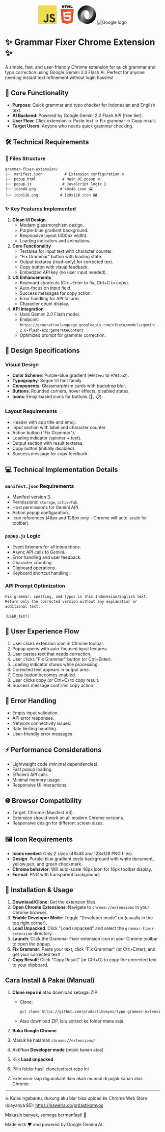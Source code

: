 <!-- Logo Project Stack -->
<p align="center">
  <img src="https://raw.githubusercontent.com/github/explore/main/topics/javascript/javascript.png" width="60" alt="JavaScript logo" />
  <img src="https://raw.githubusercontent.com/github/explore/main/topics/html/html.png" width="60" alt="HTML logo" />
  <img src="https://raw.githubusercontent.com/github/explore/main/topics/json/json.png" width="60" alt="JSON logo" />
  <img src="https://upload.wikimedia.org/wikipedia/commons/2/2f/Google_2015_logo.svg" width="90" alt="Google logo" />
</p>

# ✨ Grammar Fixer Chrome Extension ✨

A simple, fast, and user-friendly Chrome extension for quick grammar and typo correction using Google Gemini 2.0 Flash AI. Perfect for anyone needing instant text refinement without login hassles!

## 🚀 Core Functionality

-   **Purpose**: Quick grammar and typo checker for Indonesian and English text.
-   **AI Backend**: Powered by Google Gemini 2.0 Flash API (free tier).
-   **User Flow**: Click extension → Paste text → Fix grammar → Copy result.
-   **Target Users**: Anyone who needs quick grammar checking.

## 🛠️ Technical Requirements

### 📁 Files Structure
```
grammar-fixer-extension/
├── manifest.json          # Extension configuration ⚙️
├── popup.html            # Main UI popup 🌐
├── popup.js              # JavaScript logic 📜
├── icon48.png           # 48x48 icon 🖼️
└── icon128.png          # 128x128 icon 🖼️
```

### ✨ Key Features Implemented

1.  **Clean UI Design**
    *   Modern glassmorphism design.
    *   Purple-blue gradient background.
    *   Responsive layout (400px width).
    *   Loading indicators and animations.
2.  **Core Functionality**
    *   Textarea for input text with character counter.
    *   "Fix Grammar" button with loading state.
    *   Output textarea (read-only) for corrected text.
    *   Copy button with visual feedback.
    *   Embedded API key (no user input needed).
3.  **UX Enhancements**
    *   Keyboard shortcuts (Ctrl+Enter to fix, Ctrl+C to copy).
    *   Auto-focus on input field.
    *   Success messages for copy action.
    *   Error handling for API failures.
    *   Character count display.
4.  **API Integration**
    *   Uses Gemini 2.0 Flash model.
    *   Endpoint: `https://generativelanguage.googleapis.com/v1beta/models/gemini-2.0-flash-exp:generateContent`
    *   Optimized prompt for grammar correction.

## 🎨 Design Specifications

### Visual Design
-   **Color Scheme**: Purple-blue gradient (`#667eea` to `#764ba2`).
-   **Typography**: Segoe UI font family.
-   **Components**: Glassmorphism cards with backdrop blur.
-   **Buttons**: Rounded corners, hover effects, disabled states.
-   **Icons**: Emoji-based icons for buttons (🔧, 📋).

### Layout Requirements
-   Header with app title and emoji.
-   Input section with label and character counter.
-   Action button ("Fix Grammar").
-   Loading indicator (spinner + text).
-   Output section with result textarea.
-   Copy button (initially disabled).
-   Success message for copy feedback.

## 💻 Technical Implementation Details

### `manifest.json` Requirements
-   Manifest version 3.
-   Permissions: `storage`, `activeTab`.
-   Host permissions for Gemini API.
-   Action popup configuration.
-   Icon references (48px and 128px only - Chrome will auto-scale for toolbar).

### `popup.js` Logic
-   Event listeners for all interactions.
-   Async API calls to Gemini.
-   Error handling and user feedback.
-   Character counting.
-   Clipboard operations.
-   Keyboard shortcut handling.

### API Prompt Optimization
```
Fix grammar, spelling, and typos in this Indonesian/English text. Return only the corrected version without any explanation or additional text:

[USER_TEXT]
```

## 🚶 User Experience Flow

1.  User clicks extension icon in Chrome toolbar.
2.  Popup opens with auto-focused input textarea.
3.  User pastes text that needs correction.
4.  User clicks "Fix Grammar" button (or Ctrl+Enter).
5.  Loading indicator shows while processing.
6.  Corrected text appears in output area.
7.  Copy button becomes enabled.
8.  User clicks copy (or Ctrl+C) to copy result.
9.  Success message confirms copy action.

## 🚨 Error Handling

-   Empty input validation.
-   API error responses.
-   Network connectivity issues.
-   Rate limiting handling.
-   User-friendly error messages.

## ⚡ Performance Considerations

-   Lightweight code (minimal dependencies).
-   Fast popup loading.
-   Efficient API calls.
-   Minimal memory usage.
-   Responsive UI interactions.

## 🌐 Browser Compatibility

-   Target: Chrome (Manifest V3).
-   Extension should work on all modern Chrome versions.
-   Responsive design for different screen sizes.

## 🖼️ Icon Requirements

-   **Icons needed**: Only 2 sizes (48x48 and 128x128 PNG files).
-   **Design**: Purple-blue gradient circle background with white document, yellow pen, and green checkmark.
-   **Chrome behavior**: Will auto-scale 48px icon for 16px toolbar display.
-   **Format**: PNG with transparent background.

## 🚀 Installation & Usage

1.  **Download/Clone**: Get the extension files.
2.  **Open Chrome Extensions**: Navigate to `chrome://extensions` in your Chrome browser.
3.  **Enable Developer Mode**: Toggle "Developer mode" on (usually in the top right corner).
4.  **Load Unpacked**: Click "Load unpacked" and select the `grammar-fixer-extension` directory.
5.  **Launch**: Click the Grammar Fixer extension icon in your Chrome toolbar to open the popup.
6.  **Fix Grammar**: Paste your text, click "Fix Grammar" (or Ctrl+Enter), and get your corrected text!
7.  **Copy Result**: Click "Copy Result" (or Ctrl+C) to copy the corrected text to your clipboard.

## Cara Install & Pakai (Manual)

1. **Clone repo ini** atau download sebagai ZIP:
   - Clone:  
     ```bash
     git clone https://github.com/pradastikomyos/typo-grammar-extension.git
     ```
   - Atau download ZIP, lalu extract ke folder mana saja.

2. **Buka Google Chrome**

3. Masuk ke halaman `chrome://extensions/`

4. Aktifkan **Developer mode** (pojok kanan atas)

5. Klik **Load unpacked**

6. Pilih folder hasil clone/extract repo ini

7. Extension siap digunakan! Ikon akan muncul di pojok kanan atas Chrome.

---

☕ Kalau ngebantu, dukung aku biar bisa upload ke Chrome Web Store (biayanya $5):
 https://saweria.co/prdastikomyos

Makasih banyak, semoga bermanfaat! 🙌

Made with ❤️ and powered by Google Gemini AI.
